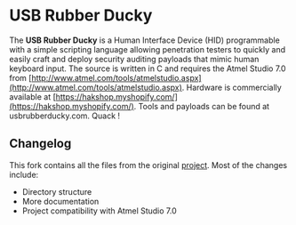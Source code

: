 # USB Rubber Ducky

The **USB Rubber Ducky** is a Human Interface Device (HID) programmable with a simple scripting language allowing penetration testers to quickly and easily craft and deploy security auditing payloads that mimic human keyboard input. The source is written in C and requires the Atmel Studio 7.0 from [http://www.atmel.com/tools/atmelstudio.aspx](http://www.atmel.com/tools/atmelstudio.aspx). Hardware is commercially available at [https://hakshop.myshopify.com/](https://hakshop.myshopify.com/). Tools and payloads can be found at usbrubberducky.com. Quack !

## Changelog

This fork contains all the files from the original [project](https://github.com/hak5darren/USB-Rubber-Ducky). Most of the changes include:

* Directory structure
* More documentation
* Project compatibility with Atmel Studio 7.0